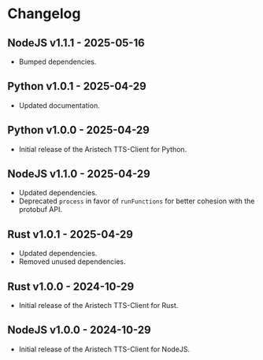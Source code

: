 # Changelog

## NodeJS v1.1.1 - 2025-05-16
- Bumped dependencies.

## Python v1.0.1 - 2025-04-29
- Updated documentation.

## Python v1.0.0 - 2025-04-29
- Initial release of the Aristech TTS-Client for Python.

## NodeJS v1.1.0 - 2025-04-29
- Updated dependencies.
- Deprecated `process` in favor of `runFunctions` for better cohesion with the protobuf API.

## Rust v1.0.1 - 2025-04-29
- Updated dependencies.
- Removed unused dependencies.


## Rust v1.0.0 - 2024-10-29
- Initial release of the Aristech TTS-Client for Rust.

## NodeJS v1.0.0 - 2024-10-29
- Initial release of the Aristech TTS-Client for NodeJS.